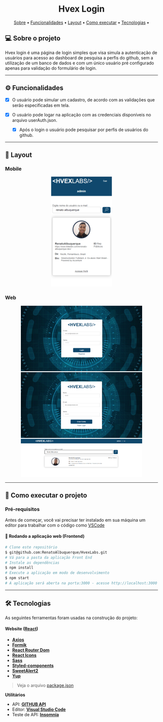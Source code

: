 <h1 align="center">
    Hvex Login
</h1>

<p align="center">
 <a href="#-sobre-o-projeto">Sobre</a> •
 <a href="#-funcionalidades">Funcionalidades</a> •
 <a href="#-layout">Layout</a> • 
 <a href="#-como-executar-o-projeto">Como executar</a> • 
 <a href="#-tecnologias">Tecnologias</a> • 
</p>

## 💻 Sobre o projeto

Hvex login é uma página de login simples que visa simula a autenticação de usuários para acesso ao dashboard de pesquisa a perfis do github, sem a utilização de um banco de dados e com um único usuário pré configurado apenas para validação do formulário de login.

---

## ⚙️ Funcionalidades

- [x] O usuário pode simular um cadastro, de acordo com as validações que serão especificadas em tela.

- [x] O usuário pode logar na aplicação com as credenciais disponíveis no arquivo userAuth.json.
  - [x] Após o login o usuário pode pesquisar por perfis de usuários do github.

---

## 🎨 Layout

### Mobile

<p align="center">
  <img alt="tela_dashboard_mobile" title="#tela_dashboard_mobile" src="./src/img/tela_dashboard_mobile.png" width="200px">
</p>

### Web

<p align="center">
  <img alt="tela_dashboard_mobile" title="#tela_dashboard_mobile" src="./src/img/tela_login_web.png" width="400px">
  <img alt="tela_registro_web" title="#tela_registro_web" src="./src/img/tela_registro_web.png" width="400px">
  <img alt="tela_dashboard_web" title="#tela_dashboard_web" src="./src/img/tela_dashboard_web.png" width="400px">
</p>

---

## 🚀 Como executar o projeto

### Pré-requisitos

Antes de começar, você vai precisar ter instalado em sua máquina um editor para trabalhar com o código como [VSCode](https://code.visualstudio.com/)

#### 🧭 Rodando a aplicação web (Frontend)

```bash
# Clone este repositório
$ git@github.com:RenatoAlbuquerque/HvexLabs.git
# Vá para a pasta da aplicação Front End
# Instale as dependências
$ npm install
# Execute a aplicação em modo de desenvolvimento
$ npm start
# A aplicação será aberta na porta:3000 - acesse http://localhost:3000
```

---

## 🛠 Tecnologias

As seguintes ferramentas foram usadas na construção do projeto:

#### **Website** ([React](https://reactjs.org/))

- **[Axios](https://github.com/axios/axios)**
- **[Formik](https://formik.org/docs/overview)**
- **[React Router Dom](https://github.com/ReactTraining/react-router/tree/master/packages/react-router-dom)**
- **[React Icons](https://react-icons.github.io/react-icons/)**
- **[Sass](https://www.npmjs.com/package/sass)**
- **[Styled-components](https://styled-components.com)**
- **[SweetAlert2](https://sweetalert2.github.io/#download)**
- **[Yup](https://github.com/jquense/yup)**

> Veja o arquivo [package.json](https://github.com/RenatoAlbuquerque/HvexLabs/blob/main/package.json)

**Utilitários**

- API: **[GITHUB API](https://developer.github.com/v3/)**
- Editor: **[Visual Studio Code](https://code.visualstudio.com/)**
- Teste de API: **[Insomnia](https://insomnia.rest/)**
